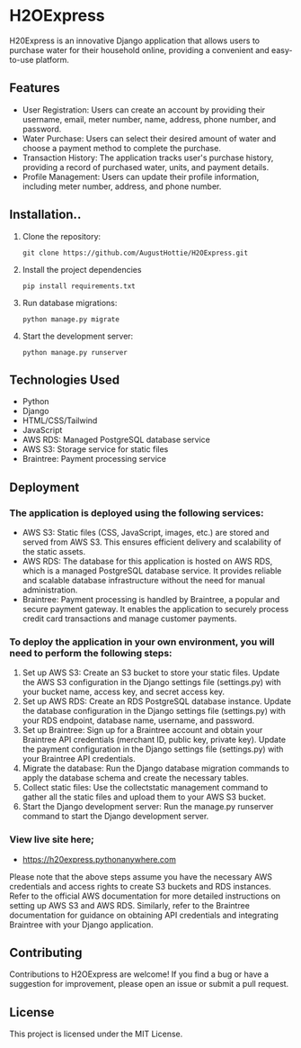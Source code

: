# H2OExpress

H20Express is an innovative Django application that allows users to purchase water for their household online, providing a convenient and easy-to-use platform.

## Features

- User Registration: Users can create an account by providing their username, email, meter number, name, address, phone number, and password.
- Water Purchase: Users can select their desired amount of water and choose a payment method to complete the purchase.
- Transaction History: The application tracks user's purchase history, providing a record of purchased water, units, and payment details.
- Profile Management: Users can update their profile information, including meter number, address, and phone number.

## Installation..

1. Clone the repository:

   ```shell
   git clone https://github.com/AugustHottie/H2OExpress.git
2. Install the project dependencies
   ```shell
   pip install requirements.txt

3. Run database migrations:
   ```shell
   python manage.py migrate
   
4. Start the development server:
   ```shell
   python manage.py runserver

## Technologies Used
- Python
- Django
- HTML/CSS/Tailwind
- JavaScript
- AWS RDS: Managed PostgreSQL database service
- AWS S3: Storage service for static files
- Braintree: Payment processing service

## Deployment 
### The application is deployed using the following services:
- AWS S3: Static files (CSS, JavaScript, images, etc.) are stored and served from AWS S3. This ensures efficient delivery and scalability of the static assets.
- AWS RDS: The database for this application is hosted on AWS RDS, which is a managed PostgreSQL database service. It provides reliable and scalable database infrastructure without the need for manual administration.
- Braintree: Payment processing is handled by Braintree, a popular and secure payment gateway. It enables the application to securely process credit card transactions and manage customer payments.

### To deploy the application in your own environment, you will need to perform the following steps:
1. Set up AWS S3: Create an S3 bucket to store your static files. Update the AWS S3 configuration in the Django settings file (settings.py) with your bucket name, access key, and secret access key.
2.  Set up AWS RDS: Create an RDS PostgreSQL database instance. Update the database configuration in the Django settings file (settings.py) with your RDS endpoint, database name, username, and password.
3.  Set up Braintree: Sign up for a Braintree account and obtain your Braintree API credentials (merchant ID, public key, private key). Update the payment configuration in the Django settings file (settings.py) with your Braintree API credentials.
4.  Migrate the database: Run the Django database migration commands to apply the database schema and create the necessary tables.
5.  Collect static files: Use the collectstatic management command to gather all the static files and upload them to your AWS S3 bucket.
6.  Start the Django development server: Run the manage.py runserver command to start the Django development server.

### View live site here;
- https://h20express.pythonanywhere.com
  
Please note that the above steps assume you have the necessary AWS credentials and access rights to create S3 buckets and RDS instances. Refer to the official AWS documentation for more detailed instructions on setting up AWS S3 and AWS RDS. Similarly, refer to the Braintree documentation for guidance on obtaining API credentials and integrating Braintree with your Django application.

## Contributing
Contributions to H2OExpress are welcome! If you find a bug or have a suggestion for improvement, please open an issue or submit a pull request.

## License
This project is licensed under the MIT License.
